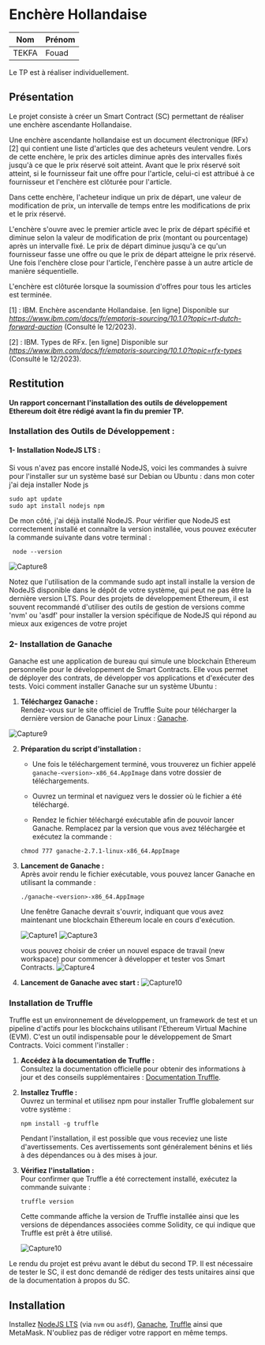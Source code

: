 # Enchère Hollandaise

|   Nom   | Prénom |
|---------|--------|
|   TEKFA   |  Fouad  |

Le TP est à réaliser individuellement.

## Présentation

Le projet consiste à créer un Smart Contract (SC) permettant de réaliser une enchère ascendante Hollandaise.

Une enchère ascendante hollandaise est un document électronique (RFx) [2] qui contient une liste d'articles que des acheteurs veulent vendre. Lors de cette enchère, le prix des articles diminue après des intervalles fixés jusqu'à ce que le prix réservé soit atteint. Avant que le prix réservé soit atteint, si le fournisseur fait une offre pour l'article, celui-ci est attribué à ce fournisseur et l'enchère est clôturée pour l'article.

Dans cette enchère, l'acheteur indique un prix de départ, une valeur de modification de prix, un intervalle de temps entre les modifications de prix et le prix réservé.

L'enchère s'ouvre avec le premier article avec le prix de départ spécifié et diminue selon la valeur de modification de prix (montant ou pourcentage) après un intervalle fixé. Le prix de départ diminue jusqu'à ce qu'un fournisseur fasse une offre ou que le prix de départ atteigne le prix réservé. Une fois l'enchère close pour l'article, l'enchère passe à un autre article de manière séquentielle.

L'enchère est clôturée lorsque la soumission d'offres pour tous les articles est terminée.

[1] : IBM. Enchère ascendante Hollandaise. [en ligne] Disponible sur *https://www.ibm.com/docs/fr/emptoris-sourcing/10.1.0?topic=rt-dutch-forward-auction* (Consulté le 12/2023).

[2] : IBM. Types de RFx. [en ligne] Disponible sur *https://www.ibm.com/docs/fr/emptoris-sourcing/10.1.0?topic=rfx-types* (Consulté le 12/2023).

## Restitution

**Un rapport concernant l'installation des outils de développement Ethereum doit être rédigé avant la fin du premier TP.**

### Installation des Outils de Développement : 
#### 1- Installation NodeJS LTS :
Si vous n'avez pas encore installé NodeJS, voici les commandes à suivre pour l'installer sur un système basé sur Debian ou Ubuntu :
dans mon coter j'ai deja installer Node js 
```shell
sudo apt update
sudo apt install nodejs npm
```
De mon côté, j'ai déjà installé NodeJS. Pour vérifier que NodeJS est correctement installé et connaître la version installée, vous pouvez exécuter la commande suivante dans votre terminal :

  ```shell
   node --version 
   ```
   ![Capture8](./Capture/Capture8.png)

 Notez que l'utilisation de la commande sudo apt install installe la version de NodeJS disponible dans le dépôt de votre système, qui peut ne pas être la dernière version LTS. Pour des projets de développement Ethereum, il est souvent recommandé d'utiliser des outils de gestion de versions comme 'nvm' ou 'asdf' pour installer la version spécifique de NodeJS qui répond au mieux aux exigences de votre projet


### 2- Installation de Ganache

Ganache est une application de bureau qui simule une blockchain Ethereum personnelle pour le développement de Smart Contracts. Elle vous permet de déployer des contrats, de développer vos applications et d'exécuter des tests. Voici comment installer Ganache sur un système Ubuntu :

1. **Téléchargez Ganache :**  
   Rendez-vous sur le site officiel de Truffle Suite pour télécharger la dernière version de Ganache pour Linux : [Ganache](https://trufflesuite.com/ganache/).

![Capture9](./Capture/Capture9.png)

2. **Préparation du script d'installation :**  
   - Une fois le téléchargement terminé, vous trouverez un fichier appelé `ganache-<version>-x86_64.AppImage` dans votre dossier de téléchargements.
   - Ouvrez un terminal et naviguez vers le dossier où le fichier a été téléchargé.

   - Rendez le fichier téléchargé exécutable afin de pouvoir lancer Ganache. Remplacez <version> par la version que vous avez téléchargée et exécutez la commande :
   ```shell
   chmod 777 ganache-2.7.1-linux-x86_64.AppImage
   ```
   
3. **Lancement de Ganache :**  
   Après avoir rendu le fichier exécutable, vous pouvez lancer Ganache en utilisant la commande :

   ```shell
   ./ganache-<version>-x86_64.AppImage
   ```

   Une fenêtre Ganache devrait s'ouvrir, indiquant que vous avez maintenant une blockchain Ethereum locale en cours d'exécution.

   ![Capture1](./Capture/Capture1.png)
   ![Capture3](./Capture/Capture3.png)

    vous pouvez choisir de créer un nouvel espace de travail (new workspace) pour commencer à développer et tester vos Smart Contracts.
    ![Capture4](./Capture/Capture4.png)



4. **Lancement de Ganache avec start :**
      ![Capture10](./Capture/Capture10.png)



### Installation de Truffle

Truffle est un environnement de développement, un framework de test et un pipeline d'actifs pour les blockchains utilisant l'Ethereum Virtual Machine (EVM). C'est un outil indispensable pour le développement de Smart Contracts. Voici comment l'installer :


1. **Accédez à la documentation de Truffle :**  
   Consultez la documentation officielle pour obtenir des informations à jour et des conseils supplémentaires : [Documentation Truffle](https://trufflesuite.com/docs/truffle/how-to/install/).


2. **Installez Truffle :**  
   Ouvrez un terminal et utilisez npm pour installer Truffle globalement sur votre système :

   ```shell
   npm install -g truffle
   ```

   Pendant l'installation, il est possible que vous receviez une liste d'avertissements. Ces avertissements sont généralement bénins et liés à des dépendances ou à des mises à jour.

3. **Vérifiez l'installation :**  
   Pour confirmer que Truffle a été correctement installé, exécutez la commande suivante :

   ```shell
   truffle version
   ```
   
   Cette commande affiche la version de Truffle installée ainsi que les versions de dépendances associées comme Solidity, ce qui indique que Truffle est prêt à être utilisé.
    
    ![Capture10](./Capture/Capture7.png)




Le rendu du projet est prévu avant le début du second TP. Il est nécessaire de tester le SC, il est donc demandé de rédiger des tests unitaires ainsi que de la documentation à propos du SC.

## Installation

Installez [NodeJS LTS](https://nodejs.org) (via `nvm` ou `asdf`), [Ganache](https://trufflesuite.com/docs/ganache/), [Truffle](https://trufflesuite.com/docs/truffle/) ainsi que MetaMask. N'oubliez pas de rédiger votre rapport en même temps.

